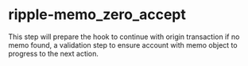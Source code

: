 # ripple-memo_zero_accept

This step will prepare the hook to continue with origin transaction if no memo found, a validation step to ensure account with memo object to progress to the next action.
